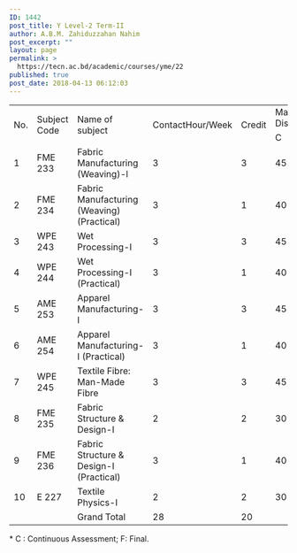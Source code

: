 ```yaml
---
ID: 1442
post_title: Y Level-2 Term-II
author: A.B.M. Zahiduzzahan Nahim
post_excerpt: ""
layout: page
permalink: >
  https://tecn.ac.bd/academic/courses/yme/22
published: true
post_date: 2018-04-13 06:12:03
---
```

<table width="634">
<tbody>
<tr>
<td rowspan="2" width="35">No.</td>
<td rowspan="2" width="76">Subject Code</td>
<td rowspan="2" width="208">Name of subject</td>
<td rowspan="2" width="62">ContactHour/Week</td>
<td rowspan="2" width="63">Credit</td>
<td colspan="3" width="190">Mark Distribution*</td>
</tr>
<tr>
<td width="63">C</td>
<td width="63">F</td>
<td width="64">Total</td>
</tr>
<tr>
<td width="35">1</td>
<td width="76">FME 233</td>
<td width="208">Fabric Manufacturing (Weaving)-l</td>
<td width="62">3</td>
<td width="63">3</td>
<td width="63">45</td>
<td width="63">105</td>
<td width="64">150</td>
</tr>
<tr>
<td width="35">2</td>
<td width="76">FME 234</td>
<td width="208">Fabric Manufacturing (Weaving) (Practical)</td>
<td width="62">3</td>
<td width="63">1</td>
<td width="63">40</td>
<td width="63">10</td>
<td width="64">50</td>
</tr>
<tr>
<td width="35">3</td>
<td width="76">WPE 243</td>
<td width="208">Wet Processing-I</td>
<td width="62">3</td>
<td width="63">3</td>
<td width="63">45</td>
<td width="63">105</td>
<td width="64">150</td>
</tr>
<tr>
<td width="35">4</td>
<td width="76">WPE 244</td>
<td width="208">Wet Processing-I (Practical)</td>
<td width="62">3</td>
<td width="63">1</td>
<td width="63">40</td>
<td width="63">10</td>
<td width="64">50</td>
</tr>
<tr>
<td width="35">5</td>
<td width="76">AME 253</td>
<td width="208">Apparel Manufacturing-I</td>
<td width="62">3</td>
<td width="63">3</td>
<td width="63">45</td>
<td width="63">105</td>
<td width="64">150</td>
</tr>
<tr>
<td width="35">6</td>
<td width="76">AME 254</td>
<td width="208">Apparel Manufacturing-I (Practical)</td>
<td width="62">3</td>
<td width="63">1</td>
<td width="63">40</td>
<td width="63">10</td>
<td width="64">50</td>
</tr>
<tr>
<td width="35">7</td>
<td width="76">WPE 245</td>
<td width="208">Textile Fibre: Man-Made Fibre</td>
<td width="62">3</td>
<td width="63">3</td>
<td width="63">45</td>
<td width="63">105</td>
<td width="64">150</td>
</tr>
<tr>
<td width="35">8</td>
<td width="76">FME 235</td>
<td width="208">Fabric Structure &amp; Design-I</td>
<td width="62">2</td>
<td width="63">2</td>
<td width="63">30</td>
<td width="63">70</td>
<td width="64">100</td>
</tr>
<tr>
<td width="35">9</td>
<td width="76">FME 236</td>
<td width="208">Fabric Structure &amp; Design-I (Practical)</td>
<td width="62">3</td>
<td width="63">1</td>
<td width="63">40</td>
<td width="63">10</td>
<td width="64">50</td>
</tr>
<tr>
<td width="35">10</td>
<td width="76">E 227</td>
<td width="208">Textile Physics-I</td>
<td width="62">2</td>
<td width="63">2</td>
<td width="63">30</td>
<td width="63">70</td>
<td width="64">IOO</td>
</tr>
<tr>
<td width="35"></td>
<td width="76"></td>
<td width="208">Grand Total</td>
<td width="62">28</td>
<td width="63">20</td>
<td width="63"></td>
<td width="63"></td>
<td width="64"></td>
</tr>
</tbody>
</table>
* C : Continuous Assessment; F: Final.
